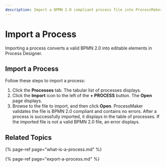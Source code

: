 ```yaml
---
description: Import a BPMN 2.0 compliant process file into ProcessMaker.
---
```


# Import a Process

Importing a process converts a valid BPMN 2.0 into editable elements in Process Designer.

## Import a Process

Follow these steps to import a process:

1. Click the **Processes** tab. The tabular list of processes displays.
2. Click the **Import** icon to the left of the **+ PROCESS** button. The **Open** page displays.
3. Browse to the file to import, and then click **Open**. ProcessMaker validates the file is BPMN 2.0 compliant and contains no errors. After a process is successfully imported, it displays in the table of processes. If the imported file is not a valid BPMN 2.0 file, an error displays.

## Related Topics

{% page-ref page="what-is-a-process.md" %}

{% page-ref page="export-a-process.md" %}

